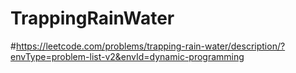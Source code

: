 # TrappingRainWater
#https://leetcode.com/problems/trapping-rain-water/description/?envType=problem-list-v2&envId=dynamic-programming
